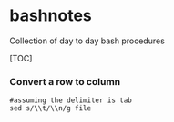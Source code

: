 # bashnotes
Collection of day to day bash procedures 

[TOC]

### Convert a row to column 

```
#assuming the delimiter is tab
sed s/\\t/\\n/g file
```
